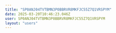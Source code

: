 ```yaml
---
title: "SP0ANJ04TVTBMN3P0BBRVR8MKFJC55Z7Q1VRSPYM"
date: 2025-03-20T10:46:23.046Z
user: SP0ANJ04TVTBMN3P0BBRVR8MKFJC55Z7Q1VRSPYM
layout: "users"
---
```

    